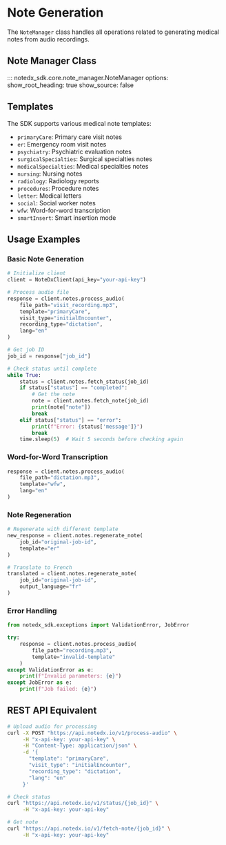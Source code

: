 # Note Generation

The `NoteManager` class handles all operations related to generating medical notes from audio recordings.

## Note Manager Class

::: notedx_sdk.core.note_manager.NoteManager
    options:
      show_root_heading: true
      show_source: false

## Templates

The SDK supports various medical note templates:

- `primaryCare`: Primary care visit notes
- `er`: Emergency room visit notes
- `psychiatry`: Psychiatric evaluation notes
- `surgicalSpecialties`: Surgical specialties notes
- `medicalSpecialties`: Medical specialties notes
- `nursing`: Nursing notes
- `radiology`: Radiology reports
- `procedures`: Procedure notes
- `letter`: Medical letters
- `social`: Social worker notes
- `wfw`: Word-for-word transcription
- `smartInsert`: Smart insertion mode

## Usage Examples

### Basic Note Generation

```python
# Initialize client
client = NoteDxClient(api_key="your-api-key")

# Process audio file
response = client.notes.process_audio(
    file_path="visit_recording.mp3",
    template="primaryCare",
    visit_type="initialEncounter",
    recording_type="dictation",
    lang="en"
)

# Get job ID
job_id = response["job_id"]

# Check status until complete
while True:
    status = client.notes.fetch_status(job_id)
    if status["status"] == "completed":
        # Get the note
        note = client.notes.fetch_note(job_id)
        print(note["note"])
        break
    elif status["status"] == "error":
        print(f"Error: {status['message']}")
        break
    time.sleep(5)  # Wait 5 seconds before checking again
```

### Word-for-Word Transcription

```python
response = client.notes.process_audio(
    file_path="dictation.mp3",
    template="wfw",
    lang="en"
)
```

### Note Regeneration

```python
# Regenerate with different template
new_response = client.notes.regenerate_note(
    job_id="original-job-id",
    template="er"
)

# Translate to French
translated = client.notes.regenerate_note(
    job_id="original-job-id",
    output_language="fr"
)
```

### Error Handling

```python
from notedx_sdk.exceptions import ValidationError, JobError

try:
    response = client.notes.process_audio(
        file_path="recording.mp3",
        template="invalid-template"
    )
except ValidationError as e:
    print(f"Invalid parameters: {e}")
except JobError as e:
    print(f"Job failed: {e}")
```

## REST API Equivalent

```bash
# Upload audio for processing
curl -X POST "https://api.notedx.io/v1/process-audio" \
     -H "x-api-key: your-api-key" \
     -H "Content-Type: application/json" \
     -d '{
       "template": "primaryCare",
       "visit_type": "initialEncounter",
       "recording_type": "dictation",
       "lang": "en"
     }'

# Check status
curl "https://api.notedx.io/v1/status/{job_id}" \
     -H "x-api-key: your-api-key"

# Get note
curl "https://api.notedx.io/v1/fetch-note/{job_id}" \
     -H "x-api-key: your-api-key"
``` 